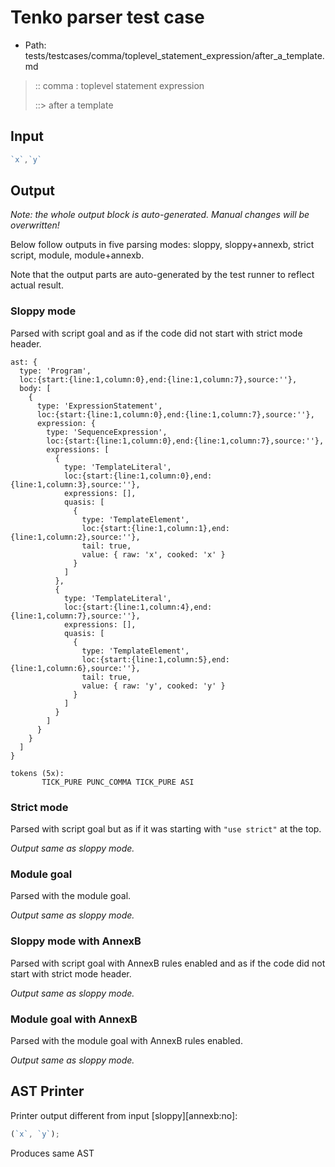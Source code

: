 # Tenko parser test case

- Path: tests/testcases/comma/toplevel_statement_expression/after_a_template.md

> :: comma : toplevel statement expression
>
> ::> after a template

## Input

`````js
`x`,`y`
`````

## Output

_Note: the whole output block is auto-generated. Manual changes will be overwritten!_

Below follow outputs in five parsing modes: sloppy, sloppy+annexb, strict script, module, module+annexb.

Note that the output parts are auto-generated by the test runner to reflect actual result.

### Sloppy mode

Parsed with script goal and as if the code did not start with strict mode header.

`````
ast: {
  type: 'Program',
  loc:{start:{line:1,column:0},end:{line:1,column:7},source:''},
  body: [
    {
      type: 'ExpressionStatement',
      loc:{start:{line:1,column:0},end:{line:1,column:7},source:''},
      expression: {
        type: 'SequenceExpression',
        loc:{start:{line:1,column:0},end:{line:1,column:7},source:''},
        expressions: [
          {
            type: 'TemplateLiteral',
            loc:{start:{line:1,column:0},end:{line:1,column:3},source:''},
            expressions: [],
            quasis: [
              {
                type: 'TemplateElement',
                loc:{start:{line:1,column:1},end:{line:1,column:2},source:''},
                tail: true,
                value: { raw: 'x', cooked: 'x' }
              }
            ]
          },
          {
            type: 'TemplateLiteral',
            loc:{start:{line:1,column:4},end:{line:1,column:7},source:''},
            expressions: [],
            quasis: [
              {
                type: 'TemplateElement',
                loc:{start:{line:1,column:5},end:{line:1,column:6},source:''},
                tail: true,
                value: { raw: 'y', cooked: 'y' }
              }
            ]
          }
        ]
      }
    }
  ]
}

tokens (5x):
       TICK_PURE PUNC_COMMA TICK_PURE ASI
`````

### Strict mode

Parsed with script goal but as if it was starting with `"use strict"` at the top.

_Output same as sloppy mode._

### Module goal

Parsed with the module goal.

_Output same as sloppy mode._

### Sloppy mode with AnnexB

Parsed with script goal with AnnexB rules enabled and as if the code did not start with strict mode header.

_Output same as sloppy mode._

### Module goal with AnnexB

Parsed with the module goal with AnnexB rules enabled.

_Output same as sloppy mode._

## AST Printer

Printer output different from input [sloppy][annexb:no]:

````js
(`x`, `y`);
````

Produces same AST
